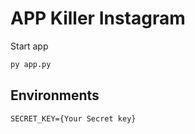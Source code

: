 
# APP Killer Instagram

Start app

```bash
py app.py
```

## Environments

```env
SECRET_KEY={Your Secret key}
```